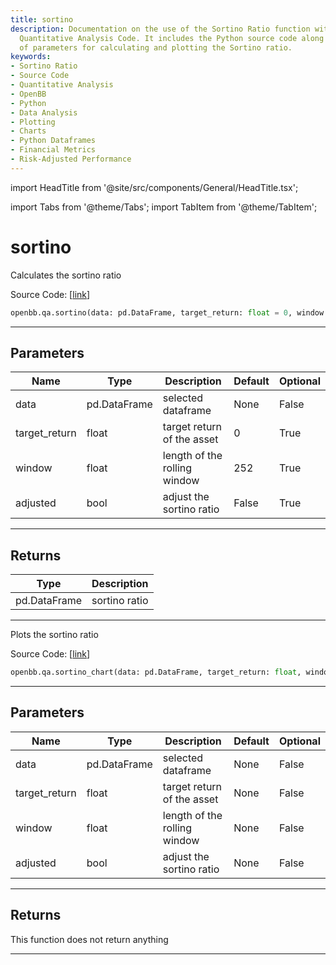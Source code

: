 ```yaml
---
title: sortino
description: Documentation on the use of the Sortino Ratio function within the OpenBB
  Quantitative Analysis Code. It includes the Python source code along with details
  of parameters for calculating and plotting the Sortino ratio.
keywords:
- Sortino Ratio
- Source Code
- Quantitative Analysis
- OpenBB
- Python
- Data Analysis
- Plotting
- Charts
- Python Dataframes
- Financial Metrics
- Risk-Adjusted Performance
---
```


import HeadTitle from '@site/src/components/General/HeadTitle.tsx';

<HeadTitle title="sortino - Qa - Reference | OpenBB SDK Docs" />

import Tabs from '@theme/Tabs';
import TabItem from '@theme/TabItem';

# sortino

<Tabs>
<TabItem value="model" label="Model" default>

Calculates the sortino ratio

Source Code: [[link](https://github.com/OpenBB-finance/OpenBBTerminal/tree/main/openbb_terminal/common/quantitative_analysis/qa_model.py#L562)]

```python
openbb.qa.sortino(data: pd.DataFrame, target_return: float = 0, window: float = 252, adjusted: bool = False)
```

---

## Parameters

| Name | Type | Description | Default | Optional |
| ---- | ---- | ----------- | ------- | -------- |
| data | pd.DataFrame | selected dataframe | None | False |
| target_return | float | target return of the asset | 0 | True |
| window | float | length of the rolling window | 252 | True |
| adjusted | bool | adjust the sortino ratio | False | True |


---

## Returns

| Type | Description |
| ---- | ----------- |
| pd.DataFrame | sortino ratio |
---

</TabItem>
<TabItem value="view" label="Chart">

Plots the sortino ratio

Source Code: [[link](https://github.com/OpenBB-finance/OpenBBTerminal/tree/main/openbb_terminal/common/quantitative_analysis/qa_view.py#L1181)]

```python
openbb.qa.sortino_chart(data: pd.DataFrame, target_return: float, window: float, adjusted: bool)
```

---

## Parameters

| Name | Type | Description | Default | Optional |
| ---- | ---- | ----------- | ------- | -------- |
| data | pd.DataFrame | selected dataframe | None | False |
| target_return | float | target return of the asset | None | False |
| window | float | length of the rolling window | None | False |
| adjusted | bool | adjust the sortino ratio | None | False |


---

## Returns

This function does not return anything

---

</TabItem>
</Tabs>
